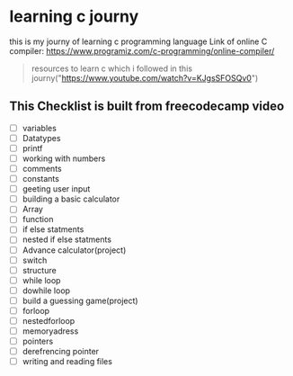 # learning c journy

this is my journy of learning c programming language
Link of online C compiler: https://www.programiz.com/c-programming/online-compiler/

> resources to learn c which i followed in this journy("https://www.youtube.com/watch?v=KJgsSFOSQv0")

## This Checklist is built from freecodecamp video

- [ ] variables
- [ ] Datatypes
- [ ] printf
- [ ] working with numbers
- [ ] comments
- [ ] constants
- [ ] geeting user input
- [ ] building a basic calculator
- [ ] Array
- [ ] function
- [ ] if else statments
- [ ] nested if else statments
- [ ] Advance calculator(project)
- [ ] switch
- [ ] structure
- [ ] while loop
- [ ] dowhile loop
- [ ] build a guessing game(project)
- [ ] forloop
- [ ] nestedforloop
- [ ] memoryadress
- [ ] pointers
- [ ] derefrencing pointer
- [ ] writing and reading files
